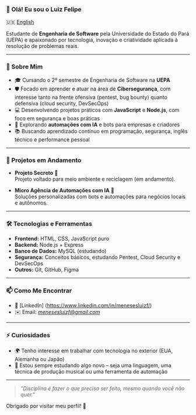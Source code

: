 ### 👋 Olá! Eu sou o Luiz Felipe

🇺🇸 [English](https://github.com/MenesesLuiz/MenesesLuiz-english)

Estudante de **Engenharia de Software** pela Universidade do Estado do Pará (UEPA) e apaixonado por tecnologia, inovação e criatividade aplicada à resolução de problemas reais.

---

### 🚀 Sobre Mim

- 🎓 Cursando o 2º semestre de Engenharia de Software na **UEPA**
- 🛡️ Focado em aprender e atuar na área de **Cibersegurança**, com interesse tanto na frente ofensiva (pentest, bug bounty) quanto defensiva (cloud security, DevSecOps)
- 💻 Desenvolvendo projetos práticos com **JavaScript** e **Node.js**, com foco em segurança e boas práticas
- 🤖 Explorando **automações com IA** e bots para empresas e criadores
- 📚 Buscando aprendizado contínuo em programação, segurança, inglês técnico e performance pessoal

---

### 📌 Projetos em Andamento

- **Projeto Secreto** 🌱  
  Projeto voltado para meio ambiente e reciclagem (em andamento).

- **Micro Agência de Automações com IA** 🤖  
  Soluções personalizadas com bots e automações para negócios locais e autônomos.

---

### 🛠️ Tecnologias e Ferramentas

- **Frontend:** HTML, CSS, JavaScript puro  
- **Backend:** Node.js + Express  
- **Banco de Dados:** MySQL (estudando)  
- **Segurança:** Conceitos básicos, estudando Pentest, Cloud Security e DevSecOps  
- **Outros:** Git, GitHub, Figma

---

### 📫 Como Me Encontrar

- 💼 [LinkedIn] (https://www.linkedin.com/in/menesesluizf/)
- ✉️ Email: *menesesluizf@gmail.com*

---

### ⚡ Curiosidades

- 🌍 Tenho interesse em trabalhar com tecnologia no exterior (EUA, Alemanha ou Japão)
- 📖 Estou sempre estudando algo novo – seja uma linguagem, uma técnica de produção musical ou uma ferramenta de automação

---

> *"Disciplina é fazer o que precisa ser feito, mesmo quando você não quer."*

Obrigado por visitar meu perfil! 🚀

